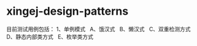 # xingej-design-patterns
目前测试用例包括：
1、单例模式
   A、饿汉式
   B、懒汉式
   C、双重检测方式
   D、静态内部类方式
   E、枚举类方式
   
   
   
   
